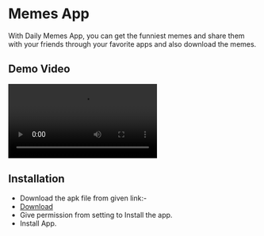 # Memes App

With Daily Memes App, you can get the funniest memes and share them with your friends through your favorite apps and also download the memes.

## Demo Video
![demo](/uploads/e2e15ffe06d03045d2396544742bfe37/demo.mp4)

## Installation

- Download the apk file from given link:-
- [Download](https://drive.google.com/drive/u/0/folders/1R0rf4msBiVhbtS_bqUPd9gZTNGRAMnd6)
- Give permission from setting to Install the app.
- Install App.
